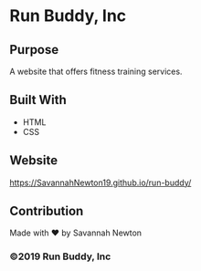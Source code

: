 # Run Buddy, Inc

## Purpose
A website that offers fitness training services. 

## Built With
* HTML
* CSS

## Website
https://SavannahNewton19.github.io/run-buddy/

## Contribution
Made with ❤️ by Savannah Newton

### ©️2019 Run Buddy, Inc 
